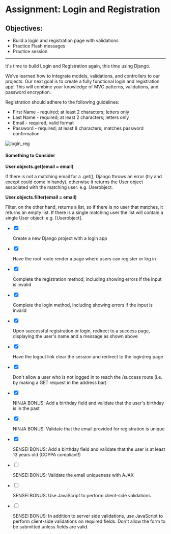 <div class="module_description active_lesson_with_video ">
									
            
<h1>Assignment: Login and Registration</h1>
<h2>Objectives:</h2>
<ul>
    <li>Build a login and registration page with validations</li>
    <li>Practice Flash messages</li>
    <li>Practice session</li>
</ul>
<hr>
<p>It's time to build Login and Registration again, this time using Django.</p>
<p>We’ve learned how to integrate models, validations, and controllers to our projects. Our next goal is to create a fully functional login and registration app! This will combine your knowledge of MVC patterns, validations, and password encryption.</p>
<p>Registration should adhere to the following guidelines:</p>
<ul>
	<li>First Name - required; at least 2 characters; letters only</li>
	<li>Last Name - required; at least 2 characters; letters only</li>
	<li>Email - required; valid format</li>
	<li>Password - required; at least 8 characters; matches password confirmation</li>
</ul>
<p><img src="https://s3.amazonaws.com/General_V88/boomyeah2015/codingdojo/curriculum/content/chapter/LoginReg_Django.png" alt="login_reg" title="login"></p>
<h4>Something to Consider</h4>
<p><strong>User.objects.get(email = email)</strong></p>
<p>If there is not a matching email for a .get(), Django throws an error (try and except could come in handy), otherwise it returns the User object associated with the matching user. e.g. Userobject.</p>
<p><strong>User.objects.filter(email = email)</strong></p>
<p>Filter, on the other hand, returns a list, so if there is no user that matches, it returns an empty list. If there is a single matching user the list will contain a single User object: e.g. [Userobject].</p>
        
</div>

<div class="todo_content">
										<ul class="todo_item_parent">
											<form action="/tracks/submit_todo" method="post" id="form_to_do_items">		
													<li>
														<input type="hidden" name="module_to_do_item_id[]" value="0">	
														<input type="hidden" name="is_completed[]" value="0" class="todo_status">	
														<input type="checkbox" id="todo_item_0" checked="checked" class="todo_check">														
														<label for="todo_item_0" class="todo_list_item">
															<div class="item_checkbox checked"></div>
															<p>Create a new Django project with a login app</p>	
														</label>	
													</li>
													<li>
														<input type="hidden" name="module_to_do_item_id[]" value="1">	
														<input type="hidden" name="is_completed[]" value="0" class="todo_status">	
														<input type="checkbox" id="todo_item_1" checked="checked" class="todo_check">														
														<label for="todo_item_1" class="todo_list_item">
															<div class="item_checkbox checked"></div>
															<p>Have the root route render a page where users can register or log in</p>	
														</label>	
													</li>
													<li>
														<input type="hidden" name="module_to_do_item_id[]" value="2">	
														<input type="hidden" name="is_completed[]" value="0" class="todo_status">	
														<input type="checkbox" id="todo_item_2" checked="checked" class="todo_check">														
														<label for="todo_item_2" class="todo_list_item">
															<div class="item_checkbox checked"></div>
															<p>Complete the registration method, including showing errors if the input is invalid</p>	
														</label>	
													</li>
													<li>
														<input type="hidden" name="module_to_do_item_id[]" value="3">	
														<input type="hidden" name="is_completed[]" value="0" class="todo_status">	
														<input type="checkbox" id="todo_item_3" checked="checked" class="todo_check">														
														<label for="todo_item_3" class="todo_list_item">
															<div class="item_checkbox checked"></div>
															<p>Complete the login method, including showing errors if the input is invalid</p>	
														</label>	
													</li>
													<li>
														<input type="hidden" name="module_to_do_item_id[]" value="4">	
														<input type="hidden" name="is_completed[]" value="0" class="todo_status">	
														<input type="checkbox" id="todo_item_4" checked="checked" class="todo_check">														
														<label for="todo_item_4" class="todo_list_item">
															<div class="item_checkbox checked"></div>
															<p>Upon successful registration or login, redirect to a success page, displaying the user's name and a message as shown above</p>	
														</label>	
													</li>
													<li>
														<input type="hidden" name="module_to_do_item_id[]" value="5">	
														<input type="hidden" name="is_completed[]" value="0" class="todo_status">	
														<input type="checkbox" id="todo_item_5" checked="checked" class="todo_check">														
														<label for="todo_item_5" class="todo_list_item">
															<div class="item_checkbox checked"></div>
															<p>Have the logout link clear the session and redirect to the login/reg page</p>	
														</label>	
													</li>
													<li>
														<input type="hidden" name="module_to_do_item_id[]" value="6">	
														<input type="hidden" name="is_completed[]" value="0" class="todo_status">	
														<input type="checkbox" id="todo_item_6" checked="checked" class="todo_check">														
														<label for="todo_item_6" class="todo_list_item">
															<div class="item_checkbox checked"></div>
															<p>Don't allow a user who is not logged in to reach the /success route (i.e. by making a GET request in the address bar)</p>	
														</label>	
													</li>
													<li>
														<input type="hidden" name="module_to_do_item_id[]" value="7">	
														<input type="hidden" name="is_completed[]" value="0" class="todo_status">	
														<input type="checkbox" id="todo_item_7" checked="checked" class="todo_check">														
														<label for="todo_item_7" class="todo_list_item">
															<div class="item_checkbox checked"></div>
															<p>NINJA BONUS: Add a birthday field and validate that the user's birthday is in the past</p>	
														</label>	
													</li>
													<li>
														<input type="hidden" name="module_to_do_item_id[]" value="8">	
														<input type="hidden" name="is_completed[]" value="0" class="todo_status">	
														<input type="checkbox" id="todo_item_8" checked="checked" class="todo_check">														
														<label for="todo_item_8" class="todo_list_item">
															<div class="item_checkbox checked"></div>
															<p>NINJA BONUS: Validate that the email provided for registration is unique</p>	
														</label>	
													</li>
													<li>
														<input type="hidden" name="module_to_do_item_id[]" value="9">	
														<input type="hidden" name="is_completed[]" value="0" class="todo_status">	
														<input type="checkbox" id="todo_item_9" checked="checked" class="todo_check">														
														<label for="todo_item_9" class="todo_list_item">
															<div class="item_checkbox checked"></div>
															<p>SENSEI BONUS: Add a birthday field and validate that the user is at least 13 years old (COPPA compliant!)</p>	
														</label>	
													</li>
													<li>
														<input type="hidden" name="module_to_do_item_id[]" value="10">	
														<input type="hidden" name="is_completed[]" value="1" class="todo_status">	
														<input type="checkbox" id="todo_item_10" class="todo_check">														
														<label for="todo_item_10" class="todo_list_item">
															<div class="item_checkbox checked"></div>
															<p>SENSEI BONUS: Validate the email uniqueness with AJAX</p>	
														</label>	
													</li>
													<li>
														<input type="hidden" name="module_to_do_item_id[]" value="11">	
														<input type="hidden" name="is_completed[]" value="1" class="todo_status">	
														<input type="checkbox" id="todo_item_11" class="todo_check">														
														<label for="todo_item_11" class="todo_list_item">
															<div class="item_checkbox checked"></div>
															<p>SENSEI BONUS: Use JavaScript to perform client-side validations</p>	
														</label>	
													</li>
													<li>
														<input type="hidden" name="module_to_do_item_id[]" value="12">	
														<input type="hidden" name="is_completed[]" value="1" class="todo_status">	
														<input type="checkbox" id="todo_item_12" class="todo_check">														
														<label for="todo_item_12" class="todo_list_item">
															<div class="item_checkbox checked"></div>
															<p>SENSEI BONUS: In addition to server side validations, use JavaScript to perform client-side validations on required fields. Don't allow the form to be submitted unless fields are valid.</p>	
														</label>	
													</li>									
												<input type="hidden" name="id" id="task_todo_id" value="5121518">
												<input type="hidden" name="chapter_module_id" value="42943">
												<input type="hidden" name="track_id" value="119">
												<input type="hidden" name="authenticity_token" value="sLO65z81Un8ogC/FYv7u6xcsFvuzeOSgTThZDbHAsxY=">
											</form>
										</ul>
									</div>
